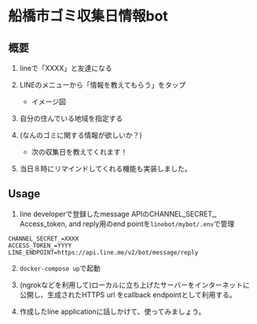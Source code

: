 # 船橋市ゴミ収集日情報bot


## 概要

1. lineで「XXXX」と友達になる
2. LINEのメニューから「情報を教えてもらう」をタップ
    - イメージ図

3. 自分の住んでいる地域を指定する
4. (なんのゴミに関する情報が欲しいか？)
    - 次の収集日を教えてくれます！

5. 当日８時にリマインドしてくれる機能も実装しました。



## Usage

1. line developerで登録したmessage APIのCHANNEL_SECRET_, Access_token, and reply用のend pointを`linebot/mybot/.env`で管理

```
CHANNEL_SECRET_=XXXX
ACCESS_TOKEN_=YYYY
LINE_ENDPOINT=https://api.line.me/v2/bot/message/reply
```

2. `docker-compose up`で起動

3. (ngrokなどを利用して)ローカルに立ち上げたサーバーをインターネットに公開し、生成されたHTTPS url をcallback endpointとして利用する。

4. 作成したline applicationに話しかけて、使ってみましょう。


<!-- M1 macでherokuにあげようとすると、"Error: Exec format error"と言うエラーが出る。 -->
